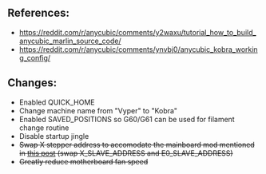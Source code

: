 ## References:
- https://reddit.com/r/anycubic/comments/y2waxu/tutorial_how_to_build_anycubic_marlin_source_code/
- https://reddit.com/r/anycubic/comments/ynvbj0/anycubic_kobra_working_config/

## Changes:
- Enabled QUICK_HOME
- Change machine name from "Vyper" to "Kobra"
- Enabled SAVED_POSITIONS so G60/G61 can be used for filament change routine
- Disable startup jingle
- ~~Swap X stepper address to accomodate the mainboard mod mentioned in [this post](https://old.reddit.com/r/anycubic/comments/ynvbj0/anycubic_kobra_working_config/) (swap X_SLAVE_ADDRESS and E0_SLAVE_ADDRESS)~~
- ~~Greatly reduce motherboard fan speed~~